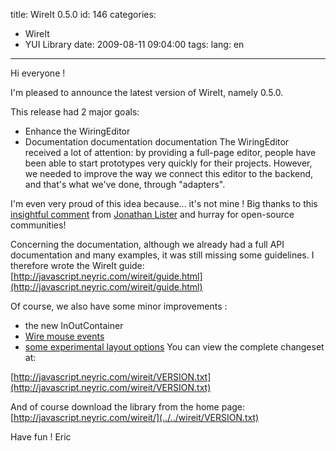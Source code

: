 title: WireIt 0.5.0
id: 146
categories:
  - WireIt
  - YUI Library
date: 2009-08-11 09:04:00
tags:
lang: en
---

Hi everyone !

I'm pleased to announce the latest version of WireIt, namely 0.5.0.

This release had 2 major goals:

*   Enhance the WiringEditor
*   Documentation documentation documentation
The WiringEditor received a lot of attention: by providing a full-page
editor, people have been able to start prototypes very quickly for
their projects. However, we needed to improve the way we connect this
editor to the backend, and that's what we've done, through "adapters".

I'm even very proud of this idea because... it's not mine ! Big thanks to this [insightful comment](http://javascript.neyric.com/blog/2009/05/17/wireit-040-released/comment-page-1/#comment-663) from [Jonathan Lister](http://jaybyjayfresh.com/) and hurray for open-source communities!

Concerning the documentation, although we already had a full API
documentation and many examples, it was still missing some guidelines.
I therefore wrote the WireIt guide: [http://javascript.neyric.com/wireit/guide.html](http://javascript.neyric.com/wireit/guide.html)

Of course, we also have some minor improvements :

*   the new InOutContainer
*   [Wire mouse events](http://javascript.neyric.com/wireit/examples/wire_events.html)
*   [some experimental layout options](http://javascript.neyric.com/wireit/examples/spring_layout.html)
You can view the complete changeset at:

[http://javascript.neyric.com/wireit/VERSION.txt](http://javascript.neyric.com/wireit/VERSION.txt)

And of course download the library from the home page: [http://javascript.neyric.com/wireit/](../../wireit/VERSION.txt)

Have fun !
Eric